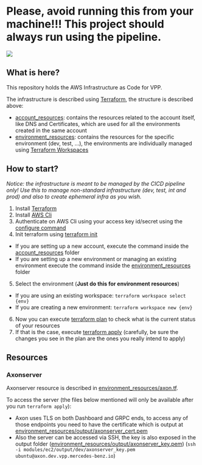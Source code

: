 # Please, avoid running this from your machine!!! This project should always run using the pipeline.

![](https://codebuild.eu-central-1.amazonaws.com/badges?uuid=eyJlbmNyeXB0ZWREYXRhIjoiNUtKT1JZRWtucFBLWVlVQ053L09ON0tIVmZQQ0FKUXRQcjFxU2hSUjZiVThkZXVmQ2tWWEVmRTdQUXNpVGtJOExrR1p4L0ZaWVNpdzZIMGZJcHY4SlRVPSIsIml2UGFyYW1ldGVyU3BlYyI6ImpEUFA3TGhGbHNNaVdxY0MiLCJtYXRlcmlhbFNldFNlcmlhbCI6MX0%3D&branch=develop)

## What is here?
This repository holds the AWS Infrastructure as Code for VPP.

The infrastructure is described using [Terraform](https://www.terraform.io/), the structure is described above:

* [account_resources](account_resources/): contains the resources related to the account itself, like DNS and Certificates, which are used for all the environments created in the same account
* [environment_resources](environment_resources/): contains the resources for the specific environment (dev, test, ...), the environments are individually managed using [Terraform Workspaces](https://www.terraform.io/docs/commands/workspace/index.html)

## How to start?

*Notice: the infrastructure is meant to be managed by the CICD pipeline only! Use this to manage non-standard infrastructure (dev, test, int and prod) and also to create ephemeral infra as you wish.*

1. Install [Terraform](https://www.terraform.io/downloads.html)
2. Install [AWS Cli](https://docs.aws.amazon.com/cli/latest/userguide/cli-chap-install.html)
3. Authenticate on AWS Cli using your access key id/secret using the [configure command](https://docs.aws.amazon.com/cli/latest/userguide/cli-chap-configure.html#cli-quick-configuration)
4. Init terraform using [terraform init](https://www.terraform.io/docs/commands/init.html)
  - If you are setting up a new account, execute the command inside the [account_resources](account_resources) folder
  - If you are setting up a new environment or managing an existing environment execute the command inside the [environment_resources](environment_resources) folder
5. Select the environment (**Just do this for environment resources**)
  - If you are using an existing workspace: `terraform workspace select {env}`
  - If you are creating a new environment: `terraform workspace new {env}`
6. Now you can execute [terraform plan](https://www.terraform.io/docs/commands/plan.html) to check what is the current status of your resources
7. If that is the case, execute [terraform apply](https://www.terraform.io/docs/commands/apply.html) (carefully, be sure the changes you see in the plan are the ones you really intend to apply)

## Resources


### Axonserver 

Axonserver resource is described in [environment_resources/axon.tf](environment_resources/axon.tf).

To access the server (the files below mentioned will only be available after you run `terraform apply`): 
* Axon uses TLS on both Dashboard and GRPC ends, to access any of those endpoints you need to have the certificate which is output at [environment_resources/output/axonserver_cert.pem](environment_resources/output/axonserver_cert.pem)
* Also the server can be accessed via SSH, the key is also exposed in the output folder ([environment_resources/output/axonserver_key.pem](modules/ec2/output/dev/axonserver_key.pem)) (`ssh -i modules/ec2/output/dev/axonserver_key.pem ubuntu@axon.dev.vpp.mercedes-benz.io`)
